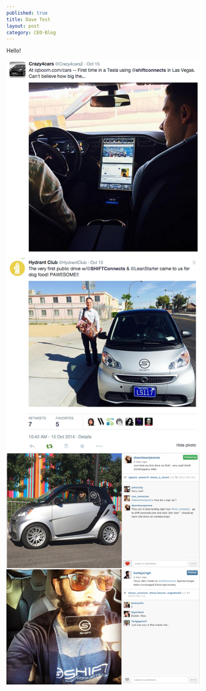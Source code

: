 ```yaml
---
published: true
title: Dave Test
layout: post
category: CEO-Blog
---
```


Hello!

<img src="/public/images/show-1.png" width="600" />
<img src="/public/images/show-2.png" width="600" />
<img src="/public/images/show-3.png" width="600" />
<img src="/public/images/show-4.png" width="600" />